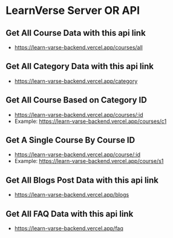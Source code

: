 # LearnVerse Server OR API

## Get All Course Data with this api link
- https://learn-varse-backend.vercel.app/courses/all

## Get All Category Data with this api link
- https://learn-varse-backend.vercel.app/category

## Get All Course Based on Category ID
- https://learn-varse-backend.vercel.app/courses/:id
- Example: https://learn-varse-backend.vercel.app/courses/c1

## Get A Single Course By Course ID
- https://learn-varse-backend.vercel.app/course/:id
- Example: https://learn-varse-backend.vercel.app/course/s1

## Get All Blogs Post Data with this api link
- https://learn-varse-backend.vercel.app/blogs

## Get All FAQ Data with this api link
- https://learn-varse-backend.vercel.app/faq
